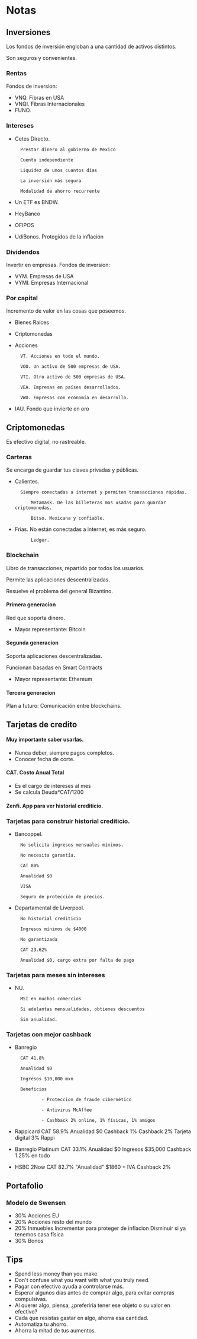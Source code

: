 # Notas
## Inversiones
Los fondos de inversión engloban a una cantidad de activos distintos.

Son seguros y convenientes.
### Rentas
Fondos de inversion:

- VNQ. Fibras en USA
- VNQI. Fibras Internacionales
- FUNO.
### Intereses

- Cetes Directo. 
        
        Prestar dinero al gobierno de Mexico

        Cuenta independiente

        Liquidez de unos cuantos días

        La inversión más segura

        Modalidad de ahorro recurrente

- Un ETF es BNDW.

- HeyBanco

- OFIPOS

- UdiBonos. Protegidos de la inflación


### Dividendos
Invertir en empresas.
Fondos de inversion:
- VYM. Empresas de USA
- VYMI. Empresas Internacional

### Por capital
Incremento de valor en las cosas que poseemos.
- Bienes Raíces
- Criptomonedas
- Acciones

        VT. Acciones en todo el mundo.

        VOO. Un activo de 500 empresas de USA.
        
        VTI. Otro activo de 500 empresas de USA.

        VEA. Empresas en países desarrollados.
        
        VWO. Empresas con economía en desarrollo.

- IAU. Fondo que invierte en oro
## Criptomonedas
Es efectivo digital, no rastreable.

### Carteras
Se encarga de guardar tus claves privadas y públicas.

- Calientes.   

        Siempre conectadas a internet y permiten transacciones rápidas.

            Metamask. De las billeteras mas usadas para guardar criptomonedas.

            Bitso. Mexicana y confiable.

- Frias.
        No están conectadas a internet, es más seguro.

            Ledger.

### Blockchain
Libro de transacciones, repartido por todos los usuarios.

Permite las aplicaciones descentralizadas.

Resuelve el problema del general Bizantino.
#### Primera generacion
Red que soporta dinero.

- Mayor representante: Bitcoin

#### Segunda generacion
Soporta aplicaciones descentralizadas.

Funcionan basadas en Smart Contracts

- Mayor representante: Ethereum

#### Tercera generacion
Plan a futuro: Comunicación entre blockchains.
## Tarjetas de credito
#### Muy importante saber usarlas.

- Nunca deber, siempre pagos completos.
- Conocer fecha de corte.

#### CAT. Costo Anual Total
    
- Es el cargo de intereses al mes
- Se calcula Deuda*CAT/1200

#### Zenfi. App para ver historial crediticio.

### Tarjetas para construir historial crediticio.
- Bancoppel.

        No solicita ingresos mensuales mínimos.

        No necesita garantía.

        CAT 80%

        Anualidad $0

        VISA

        Seguro de protección de precios.

- Departamental de Liverpool.

        No historial crediticio

        Ingresos mínimos de $4000

        No garantizada

        CAT 23.62%

        Anualidad $0, cargo extra por falta de pago

### Tarjetas para meses sin intereses

- NU.

        MSI en muchos comercios

        Si adelantas mensualidades, obtienes descuentos 

        Sin anualidad.

### Tarjetas con mejor cashback

- Banregio

        CAT 41.8%

        Anualidad $0

        Ingresos $10,000 mxn

        Beneficios

                - Proteccion de fraude cibernético

                - Antivirus McAffee
                 
                - Cashback 2% online, 1% físicas, 1% amigos
                
- Rappicard
      CAT 58.9%
      Anualidad $0
      Cashback
	1% Cashback
      	2% Tarjeta digital
      	3% Rappi
- Banregio Platinum
      CAT 33.1%
      Anualidad $0
      Ingresos $35,000
      Cashback
	1.25% en todo
- HSBC 2Now
      CAT 82.7%
      "Anualidad" $1860 + IVA
      Cashback 2%

## Portafolio
### Modelo de Swensen
- 30% Acciones EU
- 20% Acciones resto del mundo
- 20% Inmuebles
        Incrementar para proteger de inflacion
        Disminuir si ya tenemos casa física
- 30% Bonos
## Tips
- Spend less money than you make.
- Don't confuse what you want with what you truly need.
- Pagar con efectivo ayuda a controlarse más.
- Esperar algunos días antes de comprar algo, para evitar compras compulsivas.
- Al querer algo, piensa, ¿preferiría tener ese objeto o su valor en efectivo?
- Cada que resistas gastar en algo, ahorra esa cantidad.
- Automatiza tu ahorro.
- Ahorra la mitad de tus aumentos.